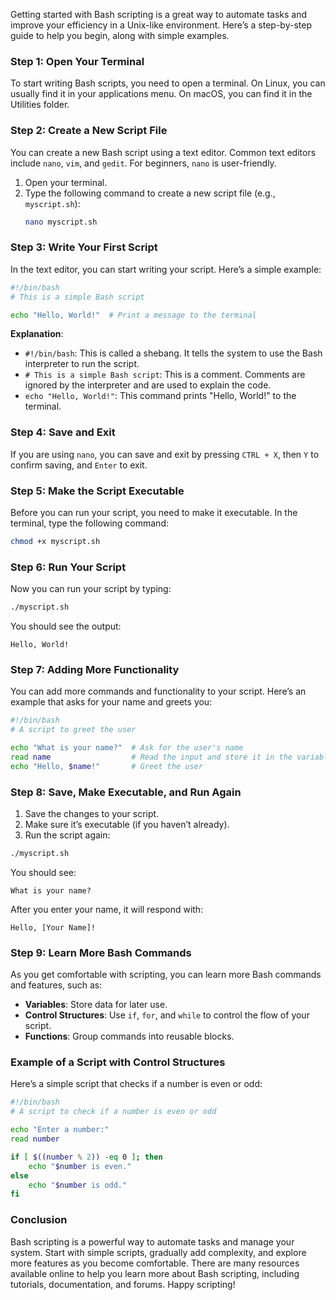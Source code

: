 Getting started with Bash scripting is a great way to automate tasks and improve your efficiency in a Unix-like environment. Here’s a step-by-step guide to help you begin, along with simple examples.

### Step 1: Open Your Terminal

To start writing Bash scripts, you need to open a terminal. On Linux, you can usually find it in your applications menu. On macOS, you can find it in the Utilities folder.

### Step 2: Create a New Script File

You can create a new Bash script using a text editor. Common text editors include `nano`, `vim`, and `gedit`. For beginners, `nano` is user-friendly.

1. Open your terminal.
2. Type the following command to create a new script file (e.g., `myscript.sh`):
   ```bash
   nano myscript.sh
   ```

### Step 3: Write Your First Script

In the text editor, you can start writing your script. Here’s a simple example:

```bash
#!/bin/bash
# This is a simple Bash script

echo "Hello, World!"  # Print a message to the terminal
```

**Explanation**:
- `#!/bin/bash`: This is called a shebang. It tells the system to use the Bash interpreter to run the script.
- `# This is a simple Bash script`: This is a comment. Comments are ignored by the interpreter and are used to explain the code.
- `echo "Hello, World!"`: This command prints "Hello, World!" to the terminal.

### Step 4: Save and Exit

If you are using `nano`, you can save and exit by pressing `CTRL + X`, then `Y` to confirm saving, and `Enter` to exit.

### Step 5: Make the Script Executable

Before you can run your script, you need to make it executable. In the terminal, type the following command:

```bash
chmod +x myscript.sh
```

### Step 6: Run Your Script

Now you can run your script by typing:

```bash
./myscript.sh
```

You should see the output:

```
Hello, World!
```

### Step 7: Adding More Functionality

You can add more commands and functionality to your script. Here’s an example that asks for your name and greets you:

```bash
#!/bin/bash
# A script to greet the user

echo "What is your name?"  # Ask for the user's name
read name                  # Read the input and store it in the variable 'name'
echo "Hello, $name!"       # Greet the user
```

### Step 8: Save, Make Executable, and Run Again

1. Save the changes to your script.
2. Make sure it’s executable (if you haven’t already).
3. Run the script again:

```bash
./myscript.sh
```

You should see:

```
What is your name?
```

After you enter your name, it will respond with:

```
Hello, [Your Name]!
```

### Step 9: Learn More Bash Commands

As you get comfortable with scripting, you can learn more Bash commands and features, such as:

- **Variables**: Store data for later use.
- **Control Structures**: Use `if`, `for`, and `while` to control the flow of your script.
- **Functions**: Group commands into reusable blocks.

### Example of a Script with Control Structures

Here’s a simple script that checks if a number is even or odd:

```bash
#!/bin/bash
# A script to check if a number is even or odd

echo "Enter a number:"
read number

if [ $((number % 2)) -eq 0 ]; then
    echo "$number is even."
else
    echo "$number is odd."
fi
```

### Conclusion

Bash scripting is a powerful way to automate tasks and manage your system. Start with simple scripts, gradually add complexity, and explore more features as you become comfortable. There are many resources available online to help you learn more about Bash scripting, including tutorials, documentation, and forums. Happy scripting!
